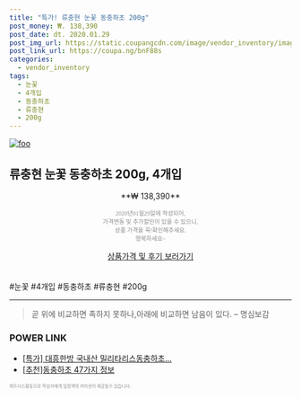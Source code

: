 ```yaml
--- 
title: "특가! 류충현 눈꽃 동충하초 200g" 
post_money: ₩. 138,390 
post_date: dt. 2020.01.29 
post_img_url: https://static.coupangcdn.com/image/vendor_inventory/images/2018/01/03/12/8/f5637257-9b1b-40c0-a841-c5c0d64f6546.jpg 
post_link_url: https://coupa.ng/bnF88s 
categories: 
  - vendor_inventory 
tags: 
  - 눈꽃 
  - 4개입 
  - 동충하초 
  - 류충현 
  - 200g 
--- 
```

[![foo](https://static.coupangcdn.com/image/vendor_inventory/images/2018/01/03/12/8/f5637257-9b1b-40c0-a841-c5c0d64f6546.jpg)](https://coupa.ng/bnF88s) 

## 류충현 눈꽃 동충하초 200g, 4개입 
<p style="text-align: center;">**₩ 138,390**</p> 
<p style="text-align: center;"><span style="color: #898c8f; font-family: Georgia,Times,serif; font-size: 0.75em;">2020년01월29일에 작성되어, <br>가격변동 및 추가할인이 있을 수 있으니,<br> 상품 가격을 꼭!확인해주세요.<br>행복하세요~</span> 
</p>	 
<div markdown="0" style="text-align: center;"><a href="https://coupa.ng/bnF88s" class="btn btn--success">상품가격 및 후기 보러가기</a></div> 
<br><br> 
  #눈꽃 #4개입 #동충하초 #류충현 #200g 
<hr> 

> 곧 위에 비교하면 족하지 못하나,아래에 비교하면 남음이 있다. – 명심보감 


### POWER LINK

* <a href="https://blog.naver.com/santokki14/221790629230" target="_blank">[특가] 대흥한방 국내산 밀리타리스동충하초...</a>
* <a href="https://blog.naver.com/fasyy4321/221789147237" target="_blank">[추천]동충하초 47가지 정보</a>

<span style="color: #898c8f; font-family: Georgia,Times,serif; font-size: 0.55em;">파트너스활동으로 작성자에게 일정액의 커미션이 제공될수 있습니다.</span> 

